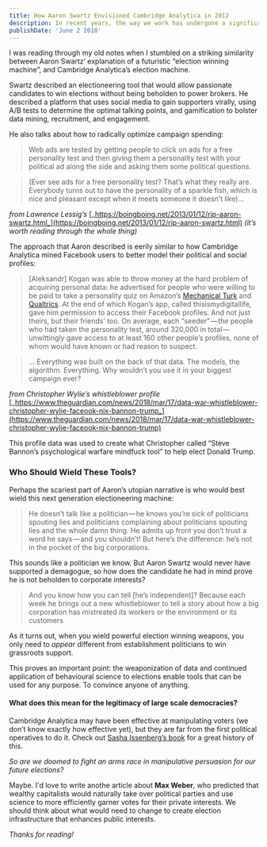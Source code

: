 ```yaml
---
title: How Aaron Swartz Envisioned Cambridge Analytica in 2012
description: In recent years, the way we work has undergone a significant transformation, largely due to advancements in technology and changing attitudes toward work-life balance. One of the most notable changes has been the rise of remote work, allowing employees to work from the comfort of their own homes.
publishDate: 'June 2 2018'
---
```


I was reading through my old notes when I stumbled on a striking similarity between Aaron Swartz’ explanation of a futuristic “election winning machine”, and Cambridge Analytica’s election machine.

Swartz described an electioneering tool that would allow passionate candidates to win elections without being beholden to power brokers. He described a platform that uses social media to gain supporters virally, using A/B tests to determine the optimal talking points, and gamification to bolster data mining, recruitment, and engagement.

He also talks about how to radically optimize campaign spending:

> Web ads are tested by getting people to click on ads for a free personality test and then giving them a personality test with your political ad along the side and asking them some political questions.

> (Ever see ads for a free personality test? That’s what they really are. Everybody turns out to have the personality of a sparkle fish, which is nice and pleasant except when it meets someone it doesn’t like)…

_from Lawrence Lessig’s_ [_https://boingboing.net/2013/01/12/rip-aaron-swartz.html_](https://boingboing.net/2013/01/12/rip-aaron-swartz.html) _(it’s worth reading through the whole thing)_

The approach that Aaron described is eerily similar to how Cambridge Analytica mined Facebook users to better model their political and social profiles:

> [Aleksandr] Kogan was able to throw money at the hard problem of acquiring personal data: he advertised for people who were willing to be paid to take a personality quiz on Amazon’s [Mechanical Turk](https://www.mturk.com/) and [Qualtrics](https://www.qualtrics.com/). At the end of which Kogan’s app, called thisismydigitallife, gave him permission to access their Facebook profiles. And not just theirs, but their friends’ too. On average, each “seeder” — the people who had taken the personality test, around 320,000 in total — unwittingly gave access to at least 160 other people’s profiles, none of whom would have known or had reason to suspect.

> … Everything was built on the back of that data. The models, the algorithm. Everything. Why wouldn’t you use it in your biggest campaign ever?

_from Christopher Wylie’s whistleblower profile_ [_https://www.theguardian.com/news/2018/mar/17/data-war-whistleblower-christopher-wylie-faceook-nix-bannon-trump_](https://www.theguardian.com/news/2018/mar/17/data-war-whistleblower-christopher-wylie-faceook-nix-bannon-trump)

This profile data was used to create what Christopher called “Steve Bannon’s psychological warfare mindfuck tool” to help elect Donald Trump.

### Who Should Wield These Tools?

Perhaps the scariest part of Aaron’s utopian narrative is who would best wield this next generation electioneering machine:

> He doesn’t talk like a politician — he knows you’re sick of politicians spouting lies and politicians complaining about politicians spouting lies and the whole damn thing. He admits up front you don’t trust a word he says — and you shouldn’t! But here’s the difference: he’s not in the pocket of the big corporations.

This sounds like a politician we know. But Aaron Swartz would never have supported a demagogue, so how does the candidate he had in mind prove he is not beholden to corporate interests?

> And you know how you can tell [he’s independent]? Because each week he brings out a new whistleblower to tell a story about how a big corporation has mistreated its workers or the environment or its customers

As it turns out, when you wield powerful election winning weapons, you only need to _appear_ different from establishment politicians to win grassroots support.

This proves an important point: the weaponization of data and continued application of behavioural science to elections enable tools that can be used for any purpose. To convince anyone of anything.

#### What does this mean for the legitimacy of large scale democracies?

Cambridge Analytica may have been effective at manipulating voters (we don’t know exactly how effective yet), but they are far from the first political operatives to do it. Check out [Sasha Issenberg’s book](http://www.thevictorylab.com/) for a great history of this.

_So are we doomed to fight an arms race in manipulative persuasion for our future elections?_

Maybe. I'd love to write anothe article about **Max Weber**, who predicted that wealthy capitalists would naturally take over political parties and use science to more efficiently garner votes for their private interests. We should think about what would need to change to create election infrastructure that enhances public interests.

_Thanks for reading!_
